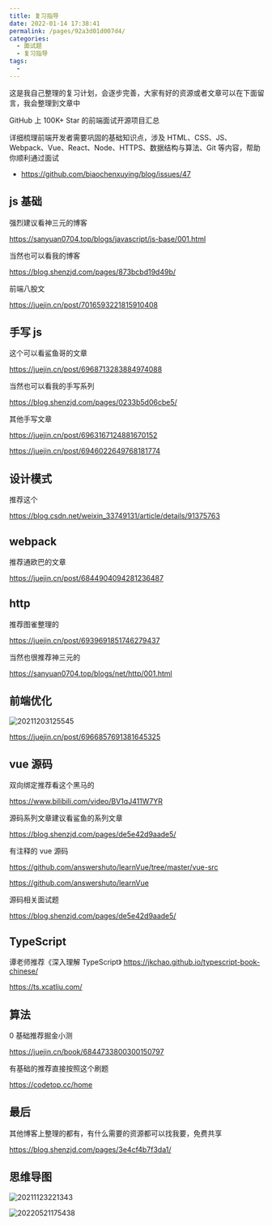 ```yaml
---
title: 复习指导
date: 2022-01-14 17:38:41
permalink: /pages/92a3d01d007d4/
categories:
  - 面试题
  - 复习指导
tags:
  -
---
```


这是我自己整理的复习计划，会逐步完善，大家有好的资源或者文章可以在下面留言，我会整理到文章中

GitHub 上 100K+ Star 的前端面试开源项目汇总

详细梳理前端开发者需要巩固的基础知识点，涉及 HTML、CSS、JS、Webpack、Vue、React、Node、HTTPS、数据结构与算法、Git 等内容，帮助你顺利通过面试

- <https://github.com/biaochenxuying/blog/issues/47>

<!-- more -->

## js 基础

强烈建议看神三元的博客

<https://sanyuan0704.top/blogs/javascript/js-base/001.html>

当然也可以看我的博客

<https://blog.shenzjd.com/pages/873bcbd19d49b/>

前端八股文

<https://juejin.cn/post/7016593221815910408>

## 手写 js

这个可以看鲨鱼哥的文章

<https://juejin.cn/post/6968713283884974088>

当然也可以看我的手写系列

<https://blog.shenzjd.com/pages/0233b5d06cbe5/>

其他手写文章

<https://juejin.cn/post/6963167124881670152>

<https://juejin.cn/post/6946022649768181774>

## 设计模式

推荐这个

<https://blog.csdn.net/weixin_33749131/article/details/91375763>

## webpack

推荐通欧巴的文章

<https://juejin.cn/post/6844904094281236487>

## http

推荐图雀整理的

<https://juejin.cn/post/6939691851746279437>

当然也很推荐神三元的

<https://sanyuan0704.top/blogs/net/http/001.html>

## 前端优化

![20211203125545](https://gcore.jsdelivr.net/gh/wu529778790/image/blog/20211203125545.png)

<https://juejin.cn/post/6966857691381645325>

## vue 源码

双向绑定推荐看这个黑马的

<https://www.bilibili.com/video/BV1qJ411W7YR>

源码系列文章建议看鲨鱼的系列文章

<https://blog.shenzjd.com/pages/de5e42d9aade5/>

有注释的 vue 源码

<https://github.com/answershuto/learnVue/tree/master/vue-src>

<https://github.com/answershuto/learnVue>

源码相关面试题

<https://blog.shenzjd.com/pages/de5e42d9aade5/>

## TypeScript

谭老师推荐《深入理解 TypeScript》
<https://jkchao.github.io/typescript-book-chinese/>

<https://ts.xcatliu.com/>

## 算法

0 基础推荐掘金小测

<https://juejin.cn/book/6844733800300150797>

有基础的推荐直接按照这个刷题

<https://codetop.cc/home>

## 最后

其他博客上整理的都有，有什么需要的资源都可以找我要，免费共享

<https://blog.shenzjd.com/pages/3e4cf4b7f3da1/>

## 思维导图

![20211123221343](https://gcore.jsdelivr.net/gh/wu529778790/image/blog/20211123221343.png)

![20220521175438](https://gcore.jsdelivr.net/gh/wu529778790/image/blog/20220521175438.png)
